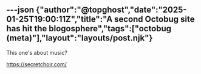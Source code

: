 ---json
{"author":"@topghost","date":"2025-01-25T19:00:11Z","title":"A second Octobug site has hit the blogosphere","tags":["octobug (meta)"],"layout":"layouts/post.njk"}
---
This one&#x27;s about music?

https://secretchoir.com/
